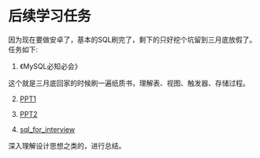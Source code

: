 # 后续学习任务

因为现在要做安卓了，基本的SQL刷完了，剩下的只好挖个坑留到三月底放假了。
任务如下:

1. 《MySQL必知必会》

这个就是三月底回家的时候刷一遍纸质书，理解表、视图、触发器、存储过程。

2. [ PPT1](https://drive.google.com/open?id=1P8a5zx1AOByygqeXmHONPLch3bSCbaAi)

3. [ PPT2](https://drive.google.com/open?id=14ZkrzhCJLrtCaTRiTOWIBrRzIlNdkxxs)

4. [ sql_for_interview](https://github.com/kirioxiangmeow/SQL/blob/master/sql_for_Interview.md)


深入理解设计思想之类的，进行总结。
